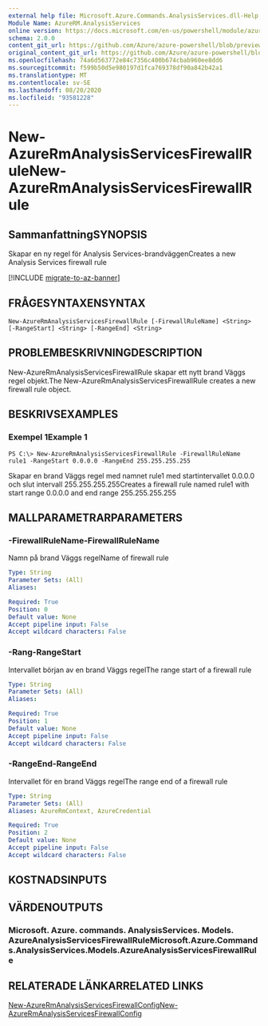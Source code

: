 ```yaml
---
external help file: Microsoft.Azure.Commands.AnalysisServices.dll-Help.xml
Module Name: AzureRM.AnalysisServices
online version: https://docs.microsoft.com/en-us/powershell/module/azurerm.analysisservices/new-azurermanalysisservicesfirewallrule
schema: 2.0.0
content_git_url: https://github.com/Azure/azure-powershell/blob/preview/src/ResourceManager/AnalysisServices/Commands.AnalysisServices/help/New-AzureRmAnalysisServicesFirewallRule.md
original_content_git_url: https://github.com/Azure/azure-powershell/blob/preview/src/ResourceManager/AnalysisServices/Commands.AnalysisServices/help/New-AzureRmAnalysisServicesFirewallRule.md
ms.openlocfilehash: 74a6d563772e84c7356c400b674cbab960ee8dd6
ms.sourcegitcommit: f599b50d5e980197d1fca769378df90a842b42a1
ms.translationtype: MT
ms.contentlocale: sv-SE
ms.lasthandoff: 08/20/2020
ms.locfileid: "93581228"
---
```

# <span data-ttu-id="8f771-101">New-AzureRmAnalysisServicesFirewallRule</span><span class="sxs-lookup"><span data-stu-id="8f771-101">New-AzureRmAnalysisServicesFirewallRule</span></span>

## <span data-ttu-id="8f771-102">Sammanfattning</span><span class="sxs-lookup"><span data-stu-id="8f771-102">SYNOPSIS</span></span>
<span data-ttu-id="8f771-103">Skapar en ny regel för Analysis Services-brandväggen</span><span class="sxs-lookup"><span data-stu-id="8f771-103">Creates a new Analysis Services firewall rule</span></span>

[!INCLUDE [migrate-to-az-banner](../../includes/migrate-to-az-banner.md)]

## <span data-ttu-id="8f771-104">FRÅGESYNTAXEN</span><span class="sxs-lookup"><span data-stu-id="8f771-104">SYNTAX</span></span>

```
New-AzureRmAnalysisServicesFirewallRule [-FirewallRuleName] <String> [-RangeStart] <String> [-RangeEnd] <String>
```

## <span data-ttu-id="8f771-105">PROBLEMBESKRIVNING</span><span class="sxs-lookup"><span data-stu-id="8f771-105">DESCRIPTION</span></span>
<span data-ttu-id="8f771-106">New-AzureRmAnalysisServicesFirewallRule skapar ett nytt brand Väggs regel objekt.</span><span class="sxs-lookup"><span data-stu-id="8f771-106">The New-AzureRmAnalysisServicesFirewallRule creates a new firewall rule object.</span></span>

## <span data-ttu-id="8f771-107">BESKRIVS</span><span class="sxs-lookup"><span data-stu-id="8f771-107">EXAMPLES</span></span>

### <span data-ttu-id="8f771-108">Exempel 1</span><span class="sxs-lookup"><span data-stu-id="8f771-108">Example 1</span></span>
```
PS C:\> New-AzureRmAnalysisServicesFirewallRule -FirewallRuleName rule1 -RangeStart 0.0.0.0 -RangeEnd 255.255.255.255
```

<span data-ttu-id="8f771-109">Skapar en brand Väggs regel med namnet rule1 med startintervallet 0.0.0.0 och slut intervall 255.255.255.255</span><span class="sxs-lookup"><span data-stu-id="8f771-109">Creates a firewall rule named rule1 with start range 0.0.0.0 and end range 255.255.255.255</span></span>

## <span data-ttu-id="8f771-110">MALLPARAMETRAR</span><span class="sxs-lookup"><span data-stu-id="8f771-110">PARAMETERS</span></span>

### <span data-ttu-id="8f771-111">-FirewallRuleName</span><span class="sxs-lookup"><span data-stu-id="8f771-111">-FirewallRuleName</span></span>
<span data-ttu-id="8f771-112">Namn på brand Väggs regel</span><span class="sxs-lookup"><span data-stu-id="8f771-112">Name of firewall rule</span></span>

```yaml
Type: String
Parameter Sets: (All)
Aliases: 

Required: True
Position: 0
Default value: None
Accept pipeline input: False
Accept wildcard characters: False
```

### <span data-ttu-id="8f771-113">-Rang</span><span class="sxs-lookup"><span data-stu-id="8f771-113">-RangeStart</span></span>
<span data-ttu-id="8f771-114">Intervallet början av en brand Väggs regel</span><span class="sxs-lookup"><span data-stu-id="8f771-114">The range start of a firewall rule</span></span>

```yaml
Type: String
Parameter Sets: (All)
Aliases: 

Required: True
Position: 1
Default value: None
Accept pipeline input: False
Accept wildcard characters: False
```

### <span data-ttu-id="8f771-115">-RangeEnd</span><span class="sxs-lookup"><span data-stu-id="8f771-115">-RangeEnd</span></span>
<span data-ttu-id="8f771-116">Intervallet för en brand Väggs regel</span><span class="sxs-lookup"><span data-stu-id="8f771-116">The range end of a firewall rule</span></span>

```yaml
Type: String
Parameter Sets: (All)
Aliases: AzureRmContext, AzureCredential

Required: True
Position: 2
Default value: None
Accept pipeline input: False
Accept wildcard characters: False
```

## <span data-ttu-id="8f771-117">KOSTNADS</span><span class="sxs-lookup"><span data-stu-id="8f771-117">INPUTS</span></span>

## <span data-ttu-id="8f771-118">VÄRDEN</span><span class="sxs-lookup"><span data-stu-id="8f771-118">OUTPUTS</span></span>

### <span data-ttu-id="8f771-119">Microsoft. Azure. commands. AnalysisServices. Models. AzureAnalysisServicesFirewallRule</span><span class="sxs-lookup"><span data-stu-id="8f771-119">Microsoft.Azure.Commands.AnalysisServices.Models.AzureAnalysisServicesFirewallRule</span></span>

## <span data-ttu-id="8f771-120">RELATERADE LÄNKAR</span><span class="sxs-lookup"><span data-stu-id="8f771-120">RELATED LINKS</span></span>

[<span data-ttu-id="8f771-121">New-AzureRmAnalysisServicesFirewallConfig</span><span class="sxs-lookup"><span data-stu-id="8f771-121">New-AzureRmAnalysisServicesFirewallConfig</span></span>](./New-AzureRmAnalysisServicesFirewallConfig.md)
